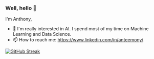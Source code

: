 ### Well, hello 👋

I'm Anthony,

- 🔭 I'm really interested in AI. I spend most of my time on Machine Learning and Data Science.
- 📫 How to reach me: https://www.linkedin.com/in/anteemony/

[![GitHub Streak](https://github-readme-streak-stats.herokuapp.com/?user=Anteemony)](https://git.io/streak-stats)


<!--
**Anteemony/Anteemony** is a ✨ _special_ ✨ repository because its `README.md` (this file) appears on your GitHub profile.

Here are some ideas to get you started:

- 🔭 I’m currently working on ...
- 🌱 I’m currently learning ...
- 👯 I’m looking to collaborate on ...
- 🤔 I’m looking for help with ...
- 💬 Ask me about ...
- 📫 How to reach me: ...
- 😄 Pronouns: ...
- ⚡ Fun fact: ...
-->
